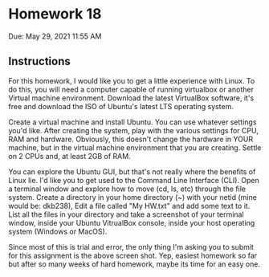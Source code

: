 # Homework 18

Due: May 29, 2021 11:55 AM

## Instructions

For this homework, I would like you to get a little experience with Linux. To do this, you will need a computer capable of running virtualbox or another Virtual machine environment. Download the latest VirtualBox software, it's free and download the ISO of Ubuntu's latest LTS operating system.

Create a virtual machine and install Ubuntu. You can use whatever settings you'd like. After creating the system, play with the various settings for CPU, RAM and hardware. Obviously, this doesn't change the hardware in YOUR machine, but in the virtual machine environment that you are creating. Settle on 2 CPUs and, at least 2GB of RAM.

You can explore the Ubuntu GUI, but that's not really where the benefits of Linux lie. I'd like you to get used to the Command Line Interface (CLI). Open a terminal window and explore how to move (cd, ls, etc) through the file system. Create a directory in your home directory (~) with your netid (mine would be: dkb238), Edit a file called "My HW.txt" and add some text to it. List all the files in your directory and take a screenshot of your terminal window, inside your Ubuntu VitrualBox console, inside your host operating system (Windows or MacOS).

Since most of this is trial and error, the only thing I'm asking you to submit for this assignment is the above screen shot. Yep, easiest homework so far but after so many weeks of hard homework, maybe its time for an easy one.
